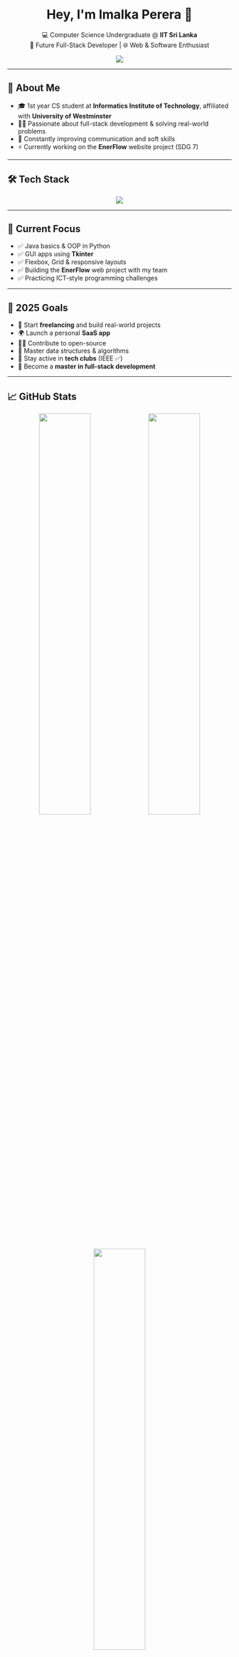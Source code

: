 <h1 align="center">Hey, I'm Imalka Perera 👋</h1>

<p align="center">
  💻 Computer Science Undergraduate @ <strong>IIT Sri Lanka</strong><br>
  🎯 Future Full-Stack Developer | 🌐 Web & Software Enthusiast
</p>

<p align="center">
  <img src="https://readme-typing-svg.demolab.com?font=Fira+Code&size=22&duration=2000&pause=1000&center=true&vCenter=true&color=00BFFF&width=500&lines=Learning+Java+%7C+Python+%7C+React;Building+real+projects+%7C+Solving+Problems;Chasing+growth+every+day+%F0%9F%94%A5" />
</p>

---

## 🧠 About Me

- 🎓 1st year CS student at **Informatics Institute of Technology**, affiliated with **University of Westminster**
- 👨‍💻 Passionate about full-stack development & solving real-world problems
- 💬 Constantly improving communication and soft skills
- ⚡ Currently working on the **EnerFlow** website project (SDG 7)

---

## 🛠 Tech Stack

<p align="center">
  <img src="https://skillicons.dev/icons?i=python,java,js,html,css,react,tailwind,git,github,figma,vscode,aws&perline=8" />
</p>

---

## 🚧 Current Focus

- ✅ Java basics & OOP in Python  
- ✅ GUI apps using **Tkinter**  
- ✅ Flexbox, Grid & responsive layouts  
- ✅ Building the **EnerFlow** web project with my team  
- ✅ Practicing ICT-style programming challenges

---

## 🎯 2025 Goals

- 💼 Start **freelancing** and build real-world projects  
- 🌍 Launch a personal **SaaS app**  
- 👨‍💻 Contribute to open-source  
- 🧠 Master data structures & algorithms  
- 🔌 Stay active in **tech clubs** (IEEE ✅)  
- 🚀 Become a **master in full-stack development**

---

## 📈 GitHub Stats

<div align="center">
  <img src="https://github-readme-stats.vercel.app/api?username=your-github-username&show_icons=true&theme=radical&hide_border=true" width="48%" />
  <img src="https://github-readme-streak-stats.herokuapp.com/?user=your-github-username&theme=radical&hide_border=true" width="48%" />
  <img src="https://github-readme-stats.vercel.app/api/top-langs/?username=your-github-username&layout=compact&theme=radical&hide_border=true" width="48%" />
</div>

---

## 🌐 Connect with Me

<p align="center">
  <a href="https://linkedin.com/in/your-linkedin" target="_blank">
    <img src="https://img.shields.io/badge/LinkedIn-blue?style=for-the-badge&logo=linkedin&logoColor=white"/>
  </a>
  <a href="mailto:your.email@example.com">
    <img src="https://img.shields.io/badge/Gmail-D14836?style=for-the-badge&logo=gmail&logoColor=white"/>
  </a>
  <a href="https://your-portfolio.com" target="_blank">
    <img src="https://img.shields.io/badge/Portfolio-121212?style=for-the-badge&logo=github&logoColor=white"/>
  </a>
</p>

---

<p align="center"><i>"The future belongs to those who code it." – You.</i></p>
